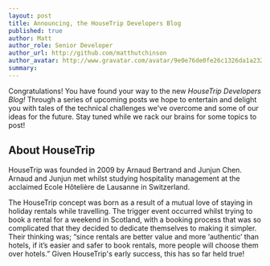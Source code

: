 ```yaml
---
layout: post
title: Announcing, the HouseTrip Developers Blog
published: true
author: Matt
author_role: Senior Developer
author_url: http://github.com/matthutchinson
author_avatar: http://www.gravatar.com/avatar/9e0e76de0fe26c1326da1a232d4dd2f2?s=36
summary:
---
```


Congratulations! You have found your way to the new *HouseTrip Developers Blog!*  Through a series of upcoming posts we hope to entertain and delight you with tales of the technical challenges we've overcome and some of our ideas for the future.  Stay tuned while we rack our brains for some topics to post!

## About HouseTrip

HouseTrip was founded in 2009 by Arnaud Bertrand and Junjun Chen. Arnaud and Junjun met whilst studying hospitality management at the acclaimed Ecole Hôtelière de Lausanne in Switzerland.

The HouseTrip concept was born as a result of a mutual love of staying in holiday rentals while travelling. The trigger event occurred whilst trying to book a rental for a weekend in Scotland, with a booking process that was so complicated that they decided to dedicate themselves to making it simpler. Their thinking was; &ldquo;since rentals are better value and more &lsquo;authentic&rsquo; than hotels, if it’s easier and safer to book rentals, more people will choose them over hotels.&rdquo; Given HouseTrip's early success, this has so far held true!
